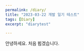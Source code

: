 ```yaml
---
permalink: /diary/
title: "2023-03-22 개발 일기 테스트"
tags: [Diary]
excerpt: "diarytest"

---
```


안녕하세요. 처음 뵙겠습니다.